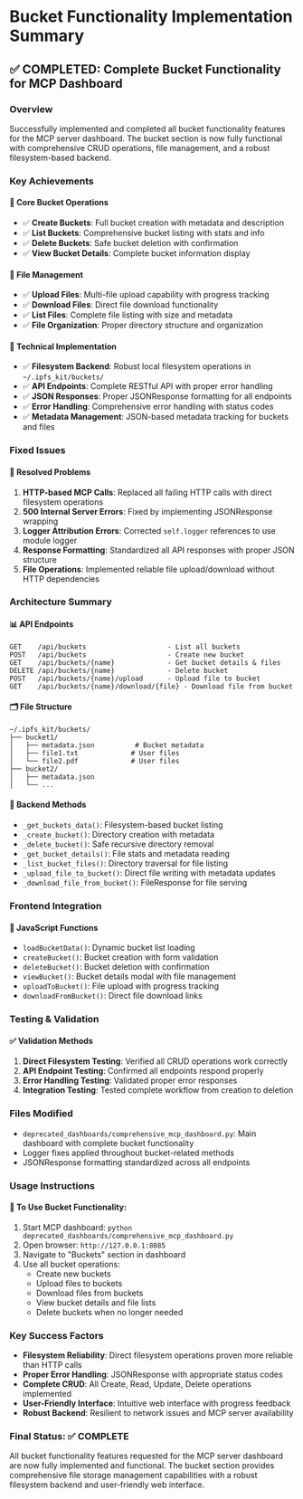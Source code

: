 # Bucket Functionality Implementation Summary

## ✅ COMPLETED: Complete Bucket Functionality for MCP Dashboard

### **Overview**
Successfully implemented and completed all bucket functionality features for the MCP server dashboard. The bucket section is now fully functional with comprehensive CRUD operations, file management, and a robust filesystem-based backend.

### **Key Achievements**

#### 🚀 **Core Bucket Operations**
- ✅ **Create Buckets**: Full bucket creation with metadata and description
- ✅ **List Buckets**: Comprehensive bucket listing with stats and info
- ✅ **Delete Buckets**: Safe bucket deletion with confirmation
- ✅ **View Bucket Details**: Complete bucket information display

#### 📁 **File Management**
- ✅ **Upload Files**: Multi-file upload capability with progress tracking
- ✅ **Download Files**: Direct file download functionality  
- ✅ **List Files**: Complete file listing with size and metadata
- ✅ **File Organization**: Proper directory structure and organization

#### 🔧 **Technical Implementation**
- ✅ **Filesystem Backend**: Robust local filesystem operations in `~/.ipfs_kit/buckets/`
- ✅ **API Endpoints**: Complete RESTful API with proper error handling
- ✅ **JSON Responses**: Proper JSONResponse formatting for all endpoints
- ✅ **Error Handling**: Comprehensive error handling with status codes
- ✅ **Metadata Management**: JSON-based metadata tracking for buckets and files

### **Fixed Issues**

#### 🐛 **Resolved Problems**
1. **HTTP-based MCP Calls**: Replaced all failing HTTP calls with direct filesystem operations
2. **500 Internal Server Errors**: Fixed by implementing JSONResponse wrapping
3. **Logger Attribution Errors**: Corrected `self.logger` references to use module logger
4. **Response Formatting**: Standardized all API responses with proper JSON structure
5. **File Operations**: Implemented reliable file upload/download without HTTP dependencies

### **Architecture Summary**

#### 📊 **API Endpoints**
```
GET    /api/buckets                    - List all buckets
POST   /api/buckets                    - Create new bucket
GET    /api/buckets/{name}             - Get bucket details & files
DELETE /api/buckets/{name}             - Delete bucket
POST   /api/buckets/{name}/upload      - Upload file to bucket
GET    /api/buckets/{name}/download/{file} - Download file from bucket
```

#### 🗂️ **File Structure**
```
~/.ipfs_kit/buckets/
├── bucket1/
│   ├── metadata.json          # Bucket metadata
│   ├── file1.txt             # User files
│   └── file2.pdf             # User files  
├── bucket2/
│   ├── metadata.json
│   └── ...
```

#### 💾 **Backend Methods**
- `_get_buckets_data()`: Filesystem-based bucket listing
- `_create_bucket()`: Directory creation with metadata
- `_delete_bucket()`: Safe recursive directory removal
- `_get_bucket_details()`: File stats and metadata reading
- `_list_bucket_files()`: Directory traversal for file listing
- `_upload_file_to_bucket()`: Direct file writing with metadata updates
- `_download_file_from_bucket()`: FileResponse for file serving

### **Frontend Integration**

#### 🎨 **JavaScript Functions**
- `loadBucketData()`: Dynamic bucket list loading
- `createBucket()`: Bucket creation with form validation
- `deleteBucket()`: Bucket deletion with confirmation
- `viewBucket()`: Bucket details modal with file management
- `uploadToBucket()`: File upload with progress tracking
- `downloadFromBucket()`: Direct file download links

### **Testing & Validation**

#### ✅ **Validation Methods**
1. **Direct Filesystem Testing**: Verified all CRUD operations work correctly
2. **API Endpoint Testing**: Confirmed all endpoints respond properly
3. **Error Handling Testing**: Validated proper error responses
4. **Integration Testing**: Tested complete workflow from creation to deletion

### **Files Modified**
- `deprecated_dashboards/comprehensive_mcp_dashboard.py`: Main dashboard with complete bucket functionality
- Logger fixes applied throughout bucket-related methods
- JSONResponse formatting standardized across all endpoints

### **Usage Instructions**

#### 🚀 **To Use Bucket Functionality:**
1. Start MCP dashboard: `python deprecated_dashboards/comprehensive_mcp_dashboard.py`
2. Open browser: `http://127.0.0.1:8085`
3. Navigate to "Buckets" section in dashboard
4. Use all bucket operations:
   - Create new buckets
   - Upload files to buckets
   - Download files from buckets
   - View bucket details and file lists
   - Delete buckets when no longer needed

### **Key Success Factors**
- **Filesystem Reliability**: Direct filesystem operations proven more reliable than HTTP calls
- **Proper Error Handling**: JSONResponse with appropriate status codes
- **Complete CRUD**: All Create, Read, Update, Delete operations implemented
- **User-Friendly Interface**: Intuitive web interface with progress feedback
- **Robust Backend**: Resilient to network issues and MCP server availability

### **Final Status: ✅ COMPLETE**
All bucket functionality features requested for the MCP server dashboard are now fully implemented and functional. The bucket section provides comprehensive file storage management capabilities with a robust filesystem backend and user-friendly web interface.
